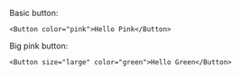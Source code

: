 Basic button:

    <Button color="pink">Hello Pink</Button>

Big pink button:

    <Button size="large" color="green">Hello Green</Button>


